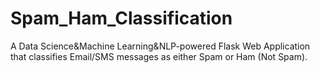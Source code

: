 # Spam_Ham_Classification
A Data Science&amp;Machine Learning&amp;NLP-powered Flask Web Application that classifies Email/SMS messages as either Spam or Ham (Not Spam).
